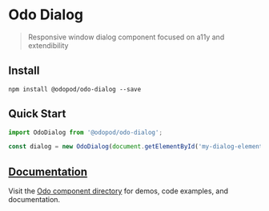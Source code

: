 # Odo Dialog

> Responsive window dialog component focused on a11y and extendibility

## Install

```shell
npm install @odopod/odo-dialog --save
```

## Quick Start

```js
import OdoDialog from '@odopod/odo-dialog';

const dialog = new OdoDialog(document.getElementById('my-dialog-element'));
```

## [Documentation][permalink]

Visit the [Odo component directory][permalink] for demos, code examples, and documentation.

[permalink]: https://code.odopod.com/odo-dialog/
